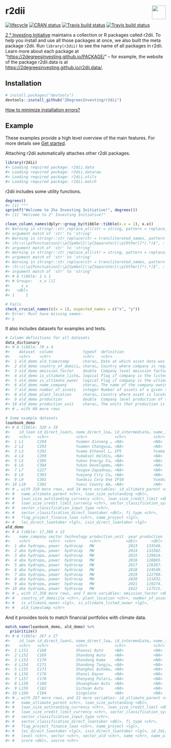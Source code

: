 
<!-- README.md is generated from README.Rmd. Please edit that file -->

# r2dii <a href='https://github.com/2DegreesInvesting/r2dii'><img src='https://imgur.com/A5ASZPE.png' align='right' height='43' /></a>

<!-- badges: start -->

[![lifecycle](https://img.shields.io/badge/lifecycle-experimental-orange.svg)](https://www.tidyverse.org/lifecycle/#experimental)
[![CRAN
status](https://www.r-pkg.org/badges/version/r2dii)](https://CRAN.R-project.org/package=r2dii)
[![Travis build
status](https://travis-ci.org/2DegreesInvesting/r2dii.svg?branch=master)](https://travis-ci.org/2DegreesInvesting/r2dii)
[![Travis build
status](https://travis-ci.com/2degreesinvesting/r2dii.svg?branch=master)](https://travis-ci.com/2degreesinvesting/r2dii)
<!-- badges: end -->

[2 ° Investing Initiative](https://2degrees-investing.org/) maintains a
collection or R packages called r2dii. To help you install and use all
those packages at once, we also built the meta package r2dii. Run
`library(r2dii)` to see the name of all packages in r2dii. Learn more
about each package at “<https://2degreesinvesting.github.io/PACKAGE/>” –
for example, the website of the package r2dii.data is at
<https://2degreesinvesting.github.io/r2dii.data/>.

## Installation

``` r
# install.packages("devtools")
devtools::install_github("2DegreesInvesting/r2dii")
```

[How to minimize installation
errors?](https://gist.github.com/maurolepore/a0187be9d40aee95a43f20a85f4caed6#installation)

## Example

These examples provide a high level overview of the main features. For
more details see [Get started](articles/r2dii.html).

Attaching r2dii automatically attaches other r2dii packages.

``` r
library(r2dii)
#> Loading required package: r2dii.data
#> Loading required package: r2dii.dataraw
#> Loading required package: r2dii.utils
#> Loading required package: r2dii.match
```

r2dii includes some utility functions.

``` r
degrees()
#> [1] "°"
sprintf("Welcome to 2%s Investing Initiative!", degrees())
#> [1] "Welcome to 2° Investing Initiative!"

clean_column_names(dplyr::group_by(tibble::tibble(x.x = 1), x.x))
#> Warning in stringr::str_replace_all(str = string, pattern = replace): partial
#> argument match of 'str' to 'string'
#> Warning in stringr::str_replace(str = transliterated_names, pattern = "\\A[\
#> \h\\s\\p{Punctuation}\\p{Symbol}\\p{Separator}\\p{Other}]*(.*)$", : partial
#> argument match of 'str' to 'string'
#> Warning in stringr::str_replace_all(str = string, pattern = replace): partial
#> argument match of 'str' to 'string'
#> Warning in stringr::str_replace(str = transliterated_names, pattern = "\\A[\
#> \h\\s\\p{Punctuation}\\p{Symbol}\\p{Separator}\\p{Other}]*(.*)$", : partial
#> argument match of 'str' to 'string'
#> # A tibble: 1 x 1
#> # Groups:   x_x [1]
#>     x_x
#>   <dbl>
#> 1     1

# Fails
check_crucial_names(c(x = 1), expected_names = c("x", "y"))
#> Error: Must have missing names:
#> y
```

It also includes datasets for examples and tests.

``` r
# Column definitions for all datasets
data_dictionary
#> # A tibble: 70 x 4
#>    dataset  column             typeof  definition                               
#>    <chr>    <chr>              <chr>   <chr>                                    
#>  1 ald_demo ald_timestamp      charac… Date at which asset data was pulled from…
#>  2 ald_demo country_of_domici… charac… Country where company is registered      
#>  3 ald_demo emission_factor    double  Company level emission factor of the tec…
#>  4 ald_demo is_ultimate_liste… logical Flag if company is the listed ultimate p…
#>  5 ald_demo is_ultimate_owner  logical Flag if company is the ultimate parent i…
#>  6 ald_demo name_company       charac… The name of the company owning the asset 
#>  7 ald_demo number_of_assets   integer Number of assets of a given technology o…
#>  8 ald_demo plant_location     charac… Country where asset is located           
#>  9 ald_demo production         double  Company level production of the technolo…
#> 10 ald_demo production_unit    charac… The units that production is measured in 
#> # … with 60 more rows

# Some example datasets
loanbook_demo
#> # A tibble: 320 x 19
#>    id_loan id_direct_loant… name_direct_loa… id_intermediate… name_intermedia…
#>    <chr>   <chr>            <chr>            <chr>            <chr>           
#>  1 L1      C294             Yuamen Xinneng … <NA>             <NA>            
#>  2 L2      C293             Yuamen Changyua… <NA>             <NA>            
#>  3 L3      C292             Yuama Ethanol L… IP5              Yuama Inc.      
#>  4 L4      C299             Yudaksel Holdin… <NA>             <NA>            
#>  5 L5      C305             Yukon Energy Co… <NA>             <NA>            
#>  6 L6      C304             Yukon Developme… <NA>             <NA>            
#>  7 L7      C227             Yaugoa-Zapadnay… <NA>             <NA>            
#>  8 L8      C303             Yueyang City Co… <NA>             <NA>            
#>  9 L9      C301             Yuedxiu Corp One IP10             Yuedxiu Group   
#> 10 L10     C302             Yuexi County AA… <NA>             <NA>            
#> # … with 310 more rows, and 14 more variables: id_ultimate_parent <chr>,
#> #   name_ultimate_parent <chr>, loan_size_outstanding <dbl>,
#> #   loan_size_outstanding_currency <chr>, loan_size_credit_limit <dbl>,
#> #   loan_size_credit_limit_currency <chr>, sector_classification_system <chr>,
#> #   sector_classification_input_type <chr>,
#> #   sector_classification_direct_loantaker <dbl>, fi_type <chr>,
#> #   flag_project_finance_loan <chr>, name_project <lgl>,
#> #   lei_direct_loantaker <lgl>, isin_direct_loantaker <lgl>
ald_demo
#> # A tibble: 17,368 x 13
#>    name_company sector technology production_unit  year production
#>    <chr>        <chr>  <chr>      <chr>           <dbl>      <dbl>
#>  1 aba hydropo… power  hydrocap   MW               2013    133340.
#>  2 aba hydropo… power  hydrocap   MW               2014    131582.
#>  3 aba hydropo… power  hydrocap   MW               2015    129824.
#>  4 aba hydropo… power  hydrocap   MW               2016    128065.
#>  5 aba hydropo… power  hydrocap   MW               2017    126307.
#>  6 aba hydropo… power  hydrocap   MW               2018    124549.
#>  7 aba hydropo… power  hydrocap   MW               2019    122790.
#>  8 aba hydropo… power  hydrocap   MW               2020    121032.
#>  9 aba hydropo… power  hydrocap   MW               2021    119274.
#> 10 aba hydropo… power  hydrocap   MW               2022    117515.
#> # … with 17,358 more rows, and 7 more variables: emission_factor <dbl>,
#> #   country_of_domicile <chr>, plant_location <chr>, number_of_assets <dbl>,
#> #   is_ultimate_owner <lgl>, is_ultimate_listed_owner <lgl>,
#> #   ald_timestamp <chr>
```

And it provides tools to match financial portfolios with climate data.

``` r
match_name(loanbook_demo, ald_demo) %>% 
  prioritize()
#> # A tibble: 267 x 27
#>    id_loan id_direct_loant… name_direct_loa… id_intermediate… name_intermedia…
#>    <chr>   <chr>            <chr>            <chr>            <chr>           
#>  1 L151    C168             Shaanxi Auto     <NA>             <NA>            
#>  2 L152    C169             Shandong Auto    <NA>             <NA>            
#>  3 L153    C170             Shandong Kama    <NA>             <NA>            
#>  4 L154    C171             Shandong Tangju… <NA>             <NA>            
#>  5 L155    C173             Shanghai Automo… <NA>             <NA>            
#>  6 L156    C176             Shanxi Dayun     <NA>             <NA>            
#>  7 L157    C178             Shenyang Polars… <NA>             <NA>            
#>  8 L158    C180             Shuanghuan Auto  <NA>             <NA>            
#>  9 L159    C182             Sichuan Auto     <NA>             <NA>            
#> 10 L160    C184             Singulato        <NA>             <NA>            
#> # … with 257 more rows, and 22 more variables: id_ultimate_parent <chr>,
#> #   name_ultimate_parent <chr>, loan_size_outstanding <dbl>,
#> #   loan_size_outstanding_currency <chr>, loan_size_credit_limit <dbl>,
#> #   loan_size_credit_limit_currency <chr>, sector_classification_system <chr>,
#> #   sector_classification_input_type <chr>,
#> #   sector_classification_direct_loantaker <dbl>, fi_type <chr>,
#> #   flag_project_finance_loan <chr>, name_project <lgl>,
#> #   lei_direct_loantaker <lgl>, isin_direct_loantaker <lgl>, id_2dii <chr>,
#> #   level <chr>, sector <chr>, sector_ald <chr>, name <chr>, name_ald <chr>,
#> #   score <dbl>, source <chr>
```
